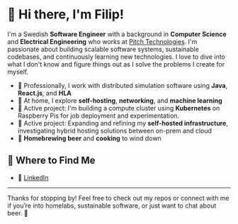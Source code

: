 # 👋 Hi there, I'm Filip!

I'm a Swedish **Software Engineer** with a background in **Computer Science** and **Electrical Engineering** who works at [Pitch Technologies](https://pitchtechnologies.com/). I'm passionate about building scalable software systems, sustainable codebases, and continuously learning new technologies. I love to dive into what I don't know and figure things out as I solve the problems I create for myself.

- 🔧 Professionally, I work with distributed simulation software using **Java**, **React.js**, and **HLA**
- 🌱 At home, I explore **self-hosting**, **networking**, and **machine learning**
- 🧪 Active project: I'm building a compute cluster using **Kubernetes** on Raspberry Pis for job deployment and experimentation.
- 🔐 Active project: Expanding and refining my **self-hosted infrastructure**, investigating hybrid hosting solutions between on-prem and cloud
- 🍺 **Homebrewing beer** and **cooking** to wind down

## 🔗 Where to Find Me

- 💼 [LinkedIn](https://www.linkedin.com/in/filip-jaredson/)

---

Thanks for stopping by! Feel free to check out my repos or connect with me if you’re into homelabs, sustainable software, or just want to chat about beer. 🍻

<!--
**kriita/kriita** is a ✨ _special_ ✨ repository because its `README.md` (this file) appears on your GitHub profile.

Here are some ideas to get you started:

- 🔭 I’m currently working on ...
- 🌱 I’m currently learning ...
- 👯 I’m looking to collaborate on ...
- 🤔 I’m looking for help with ...
- 💬 Ask me about ...
- 📫 How to reach me: ...
- 😄 Pronouns: ...
- ⚡ Fun fact: ...
-->
